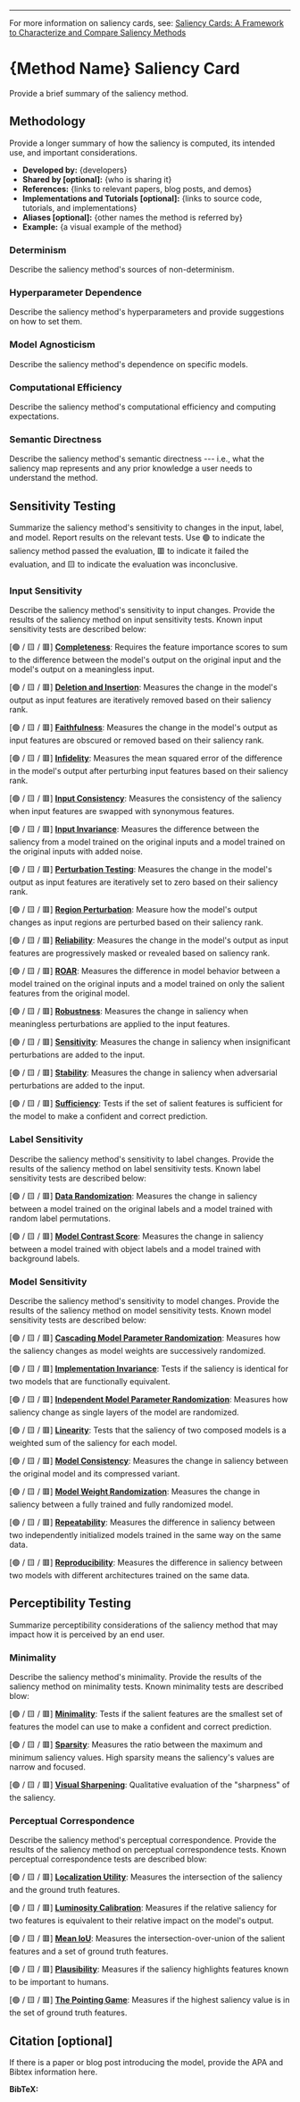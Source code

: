 <!-- Adapted from the Huggingface Model Card template: https://github.com/huggingface/huggingface_hub/blob/main/src/huggingface_hub/templates/modelcard_template.md -->
---
For more information on saliency cards, see: [Saliency Cards: A Framework to Characterize and Compare Saliency Methods](https://arxiv.org/abs/2206.02958)

# {Method Name} Saliency Card
Provide a brief summary of the saliency method.

## Methodology
Provide a longer summary of how the saliency is computed, its intended use, and important considerations.
- **Developed by:** {developers}
- **Shared by [optional]:** {who is sharing it}
- **References:** {links to relevant papers, blog posts, and demos}
- **Implementations and Tutorials [optional]:** {links to source code, tutorials, and implementations}
- **Aliases [optional]:** {other names the method is referred by}
- **Example:** {a visual example of the method}

### Determinism
Describe the saliency method's sources of non-determinism.

### Hyperparameter Dependence
Describe the saliency method's hyperparameters and provide suggestions on how to set them.

### Model Agnosticism
Describe the saliency method's dependence on specific models.

### Computational Efficiency
Describe the saliency method's computational efficiency and computing expectations.

### Semantic Directness
Describe the saliency method's semantic directness --- i.e., what the saliency map represents and any prior knowledge a user needs to understand the method.

## Sensitivity Testing
Summarize the saliency method's sensitivity to changes in the input, label, and model. Report results on the relevant tests. Use &#128994; to indicate the saliency method passed the evaluation, &#128997; to indicate it failed the evaluation, and &#129000; to indicate the evaluation was inconclusive.

### Input Sensitivity
Describe the saliency method's sensitivity to input changes. Provide the results of the saliency method on input sensitivity tests. Known input sensitivity tests are described below:

[&#128994; / &#129000; / &#128997;] **[Completeness](https://arxiv.org/pdf/1703.01365.pdf)**: Requires the feature importance scores to sum to the difference between the model's output on the original input and the model's output on a meaningless input.

[&#128994; / &#129000; / &#128997;] **[Deletion and Insertion](https://arxiv.org/pdf/1806.07421.pdf)**: Measures the change in the model's output as input features are iteratively removed based on their saliency rank.

[&#128994; / &#129000; / &#128997;] **[Faithfulness](https://arxiv.org/pdf/1806.07538.pdf)**: Measures the change in the model's output as input features are obscured or removed based on their saliency rank.

[&#128994; / &#129000; / &#128997;] **[Infidelity](https://arxiv.org/pdf/1901.09392.pdf)**: Measures the mean squared error of the difference in the model's output after perturbing input features based on their saliency rank.

[&#128994; / &#129000; / &#128997;] **[Input Consistency](https://arxiv.org/pdf/2104.05824.pdf)**: Measures the consistency of the saliency when input features are swapped with synonymous features.

[&#128994; / &#129000; / &#128997;] **[Input Invariance](https://arxiv.org/pdf/1711.00867.pdf)**: Measures the difference between the saliency from a model trained on the original inputs and a model trained on the original inputs with added noise.

[&#128994; / &#129000; / &#128997;] **[Perturbation Testing](http://www.interpretable-ml.org/nips2017workshop/papers/02.pdf)**: Measures the change in the model's output as input features are iteratively set to zero based on their saliency rank. 

[&#128994; / &#129000; / &#128997;] **[Region Perturbation](https://arxiv.org/pdf/1509.06321.pdf)**: Measure how the model's output changes as input regions are perturbed based on their saliency rank.

[&#128994; / &#129000; / &#128997;] **[Reliability](https://download.arxiv.org/pdf/2201.13291v3.pdf)**: Measures the change in the model's output as input features are progressively masked or revealed based on saliency rank.

[&#128994; / &#129000; / &#128997;] **[ROAR](https://proceedings.neurips.cc/paper/2019/file/fe4b8556000d0f0cae99daa5c5c5a410-Paper.pdf)**: Measures the difference in model behavior between a model trained on the original inputs and a model trained on only the salient features from the original model.

[&#128994; / &#129000; / &#128997;] **[Robustness](https://arxiv.org/pdf/1806.08049.pdf)**: Measures the change in saliency when meaningless perturbations are applied to the input features.

[&#128994; / &#129000; / &#128997;] **[Sensitivity](https://arxiv.org/pdf/1901.09392.pdf)**: Measures the change in saliency when insignificant perturbations are added to the input.

[&#128994; / &#129000; / &#128997;] **[Stability](https://arxiv.org/pdf/1806.07538.pdf)**: Measures the change in saliency when adversarial perturbations are added to the input.

[&#128994; / &#129000; / &#128997;] **[Sufficiency](https://arxiv.org/pdf/1810.03805.pdf)**: Tests if the set of salient features is sufficient for the model to make a confident and correct prediction.

### Label Sensitivity
Describe the saliency method's sensitivity to label changes. Provide the results of the saliency method on label sensitivity tests. Known label sensitivity tests are described below:

[&#128994; / &#129000; / &#128997;] **[Data Randomization](https://arxiv.org/pdf/1810.03292.pdf)**: Measures the change in saliency between a model trained on the original labels and a model trained with random label permutations.

[&#128994; / &#129000; / &#128997;] **[Model Contrast Score](https://arxiv.org/pdf/1907.09701.pdf)**: Measures the change in saliency between a model trained with object labels and a model trained with background labels. 

### Model Sensitivity
Describe the saliency method's sensitivity to model changes. Provide the results of the saliency method on model sensitivity tests. Known model sensitivity tests are described below:

[&#128994; / &#129000; / &#128997;] **[Cascading Model Parameter Randomization](https://arxiv.org/pdf/1810.03292.pdf)**: Measures how the saliency changes as model weights are successively randomized.

[&#128994; / &#129000; / &#128997;] **[Implementation Invariance](https://arxiv.org/pdf/1703.01365.pdf)**: Tests if the saliency is identical for two models that are functionally equivalent.

[&#128994; / &#129000; / &#128997;] **[Independent Model Parameter Randomization](https://arxiv.org/pdf/1810.03292.pdf)**: Measures how saliency change as single layers of the model are randomized.

[&#128994; / &#129000; / &#128997;] **[Linearity](https://arxiv.org/pdf/1703.01365.pdf)**: Tests that the saliency of two composed models is a weighted sum of the saliency for each model.

[&#128994; / &#129000; / &#128997;] **[Model Consistency](https://arxiv.org/pdf/2104.05824.pdf)**: Measures the change in saliency between the original model and its compressed variant.

[&#128994; / &#129000; / &#128997;] **[Model Weight Randomization](https://pubs.rsna.org/doi/10.1148/ryai.2021200267)**: Measures the change in saliency between a fully trained and fully randomized model.

[&#128994; / &#129000; / &#128997;] **[Repeatability](https://pubs.rsna.org/doi/10.1148/ryai.2021200267)**: Measures the difference in saliency between two independently initialized models trained in the same way on the same data.

[&#128994; / &#129000; / &#128997;] **[Reproducibility](https://pubs.rsna.org/doi/10.1148/ryai.2021200267)**: Measures the difference in saliency between two models with different architectures trained on the same data.

## Perceptibility Testing
Summarize perceptibility considerations of the saliency method that may impact how it is perceived by an end user. 

### Minimality
Describe the saliency method's minimality. Provide the results of the saliency method on minimality tests. Known minimality tests are described blow:

[&#128994; / &#129000; / &#128997;] **[Minimality](https://arxiv.org/pdf/1810.03805.pdf)**: Tests if the salient features are the smallest set of features the model can use to make a confident and correct prediction.

[&#128994; / &#129000; / &#128997;] **[Sparsity](https://download.arxiv.org/pdf/2201.13291v3.pdf)**: Measures the ratio between the maximum and minimum saliency values. High sparsity means the saliency's values are narrow and focused.

[&#128994; / &#129000; / &#128997;] **[Visual Sharpening](https://arxiv.org/pdf/1706.03825.pdf)**: 
Qualitative evaluation of the "sharpness" of the saliency.

### Perceptual Correspondence
Describe the saliency method's perceptual correspondence. Provide the results of the saliency method on perceptual correspondence tests. Known perceptual correspondence tests are described blow:

[&#128994; / &#129000; / &#128997;] **[Localization Utility](https://pubs.rsna.org/doi/10.1148/ryai.2021200267)**: Measures the intersection of the saliency and the ground truth features.

[&#128994; / &#129000; / &#128997;] **[Luminosity Calibration](https://download.arxiv.org/pdf/2201.13291v3.pdf)**: Measures if the relative saliency for two features is equivalent to their relative impact on the model's output.

[&#128994; / &#129000; / &#128997;] **[Mean IoU](https://www.nature.com/articles/s42256-022-00536-x)**: Measures the intersection-over-union of the salient features and a set of ground truth features.

[&#128994; / &#129000; / &#128997;] **[Plausibility](https://arxiv.org/pdf/2104.05824.pdf)**: Measures if the saliency highlights features known to be important to humans.

[&#128994; / &#129000; / &#128997;] **[The Pointing Game](https://arxiv.org/pdf/1608.00507.pdf)**: Measures if the highest saliency value is in the set of ground truth features.


## Citation [optional]
If there is a paper or blog post introducing the model, provide the APA and Bibtex information here.

**BibTeX:**
```
```

